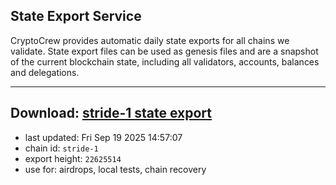 ## State Export Service
CryptoCrew provides automatic daily state exports for all chains we validate. State export files can be used as genesis files and are a snapshot of the current blockchain state, including all validators, accounts, balances and delegations.

---
**Download: [stride-1 state export](https://dl-eu2.ccvalidators.com/SERVICE/stride/stride-1_export_22625514.json)**
---

- last updated: Fri Sep 19 2025 14:57:07
- chain id: `stride-1`
- export height: `22625514`
- use for: airdrops, local tests, chain recovery
